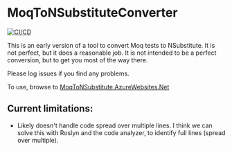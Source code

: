 # MoqToNSubstituteConverter
[![CI/CD](https://github.com/samsmithnz/MoqToNSubstituteConverter/actions/workflows/workflow.yml/badge.svg)](https://github.com/samsmithnz/MoqToNSubstituteConverter/actions/workflows/workflow.yml)

This is an early version of a tool to convert Moq tests to NSubstitute. It is not perfect, but it does a reasonable job. It is not intended to be a perfect conversion, but to get you most of the way there.

Please log issues if you find any problems.

To use, browse to [MoqToNSubstitute.AzureWebsites.Net](moqtonsubstitute.azurewebsites.net)

## Current limitations:
- Likely doesn't handle code spread over multiple lines. I think we can solve this with Roslyn and the code analyzer, to identify full lines (spread over multiple).